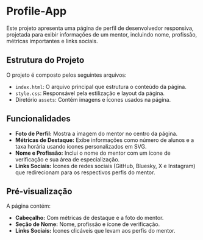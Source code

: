 # Profile-App

Este projeto apresenta uma página de perfil de desenvolvedor responsiva, projetada para exibir informações de um mentor, incluindo nome, profissão, métricas importantes e links sociais.  

## Estrutura do Projeto  

O projeto é composto pelos seguintes arquivos:

- `index.html`: O arquivo principal que estrutura o conteúdo da página.  
- `style.css`: Responsável pela estilização e layout da página.  
- Diretório `assets`: Contém imagens e ícones usados na página.  

## Funcionalidades  

- **Foto de Perfil:** Mostra a imagem do mentor no centro da página.  
- **Métricas de Destaque:** Exibe informações como número de alunos e a taxa horária usando ícones personalizados em SVG.  
- **Nome e Profissão:** Inclui o nome do mentor com um ícone de verificação e sua área de especialização.  
- **Links Sociais:** Ícones de redes sociais (GitHub, Bluesky, X e Instagram) que redirecionam para os respectivos perfis do mentor.  

## Pré-visualização  

A página contém:

- **Cabeçalho:** Com métricas de destaque e a foto do mentor.  
- **Seção de Nome:** Nome, profissão e ícone de verificação.  
- **Links Sociais:** Ícones clicáveis que levam aos perfis do mentor.  
